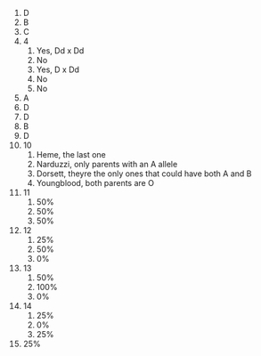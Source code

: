 1. D
2. B
3. C
4. 4
	1. Yes, Dd x Dd
	2. No
	3. Yes, D x Dd
	4. No
	5. No
5. A
6. D
7. D
8. B
9. D
10. 10
	1. Heme, the last one
	2. Narduzzi, only parents with an A allele
	3. Dorsett, theyre the only ones that could have both A and B
	4. Youngblood, both parents are O
11. 11
	1. 50%
	2. 50%
	3. 50%
12. 12
	1. 25%
	2. 50%
	3. 0%
13. 13
	1. 50%
	2. 100%
	3. 0%
14. 14
	1. 25%
	2. 0%
	3. 25%
15. 25%